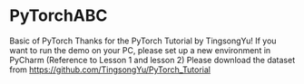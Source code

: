# PyTorchABC
Basic of PyTorch
Thanks for the PyTorch Tutorial by TingsongYu!
If you want to run the demo on your PC, please set up a new environment in PyCharm (Reference to Lesson 1 and lesson 2)
Please download the dataset from https://github.com/TingsongYu/PyTorch_Tutorial

